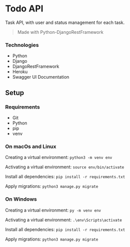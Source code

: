 # Todo API
Task API, with user and status management for each task.
> Made with Python-DjangoRestFramework

### Technologies
* Python
* Django
* DjangoRestFramework
* Heroku
* Swagger UI Documentation

## Setup

### Requirements
* Git
* Python
* pip
* venv

### On macOs and Linux

Creating a virtual environment: 
`python3 -m venv env`

Activating a virtual environment: 
`source env/bin/activate`

Install all dependencies: 
`pip install -r requirements.txt`

Apply migrations: 
`python3 manage.py migrate`


### On Windows

Creating a virtual environment: 
`py -m venv env`

Activating a virtual environment: 
`.\env\Scripts\activate`

Install all dependencies: 
`pip install -r requirements.txt`

Apply migrations: 
`python3 manage.py migrate`
